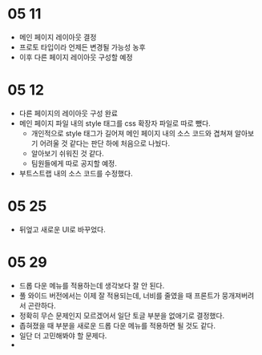 # 05 11
- 메인 페이지 레이아웃 결정
- 프로토 타입이라 언제든 변경될 가능성 농후
- 이후 다른 페이지 레이아웃 구성할 예정

# 05 12
- 다른 페이지의 레이아웃 구성 완료
- 메인 페이지 파일 내의 style 태그를 css 확장자 파일로 따로 뺐다.
  - 개인적으로 style 태그가 길어져 메인 페이지 내의 소스 코드와 겹쳐져 알아보기 어려울 것 같다는 판단 하에 처음으로 나눴다.
  - 알아보기 쉬워진 것 같다.
  - 팀원들에게 따로 공지할 예정.
- 부트스트랩 내의 소스 코드를 수정했다.

# 05 25

- 뒤엎고 새로운 UI로 바꾸었다.



# 05 29

- 드롭 다운 메뉴를 적용하는데 생각보다 잘 안 된다.
- 풀 와이드 버전에서는 이제 잘 적용되는데, 너비를 줄였을 때 프론트가 뭉개져버려서 곤란하다.
- 정확히 무슨 문제인지 모르겠어서 일단 토글 부분을 없애기로 결정했다.
- 좁혀졌을 때 부분을 새로운 드롭 다운 메뉴를 적용하면 될 것도 같다.
- 일단 더 고민해봐야 할 문제다.
- 